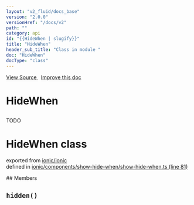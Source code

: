 ```yaml
---
layout: "v2_fluid/docs_base"
version: "2.0.0"
versionHref: "/docs/v2"
path: ""
category: api
id: "{{HideWhen | slugify}}"
title: "HideWhen"
header_sub_title: "Class in module "
doc: "HideWhen"
docType: "class"
---
```



<div class="improve-docs">
  <a href='http://github.com/driftyco/ionic2/tree/master/ionic/components/show-hide-when/show-hide-when.ts#L80'>
    View Source
  </a>
  &nbsp;
  <a href='http://github.com/driftyco/ionic2/edit/master/ionic/components/show-hide-when/show-hide-when.ts#L80'>
    Improve this doc
  </a>
</div>




<h1 class="api-title">

  HideWhen



</h1>





<p>TODO</p>


<h1 class="class export">HideWhen <span class="type">class</span></h1>
<p class="module">exported from <a href='undefined'>ionic/ionic</a><br/>
defined in <a href="https://github.com/driftyco/ionic2/tree/master/ionic/components/show-hide-when/show-hide-when.ts#L81-L110">ionic/components/show-hide-when/show-hide-when.ts (line 81)</a>
</p>
## Members

<div id="hidden"></div>
<h2>
  <code>hidden()</code>

</h2>












